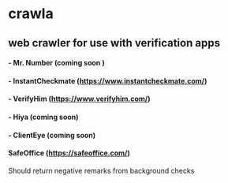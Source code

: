 # crawla

## web crawler for use with verification apps

#### - Mr. Number (coming soon )

#### - InstantCheckmate (https://www.instantcheckmate.com/)

#### - VerifyHim (https://www.verifyhim.com/)

#### - Hiya (coming soon)

#### - ClientEye (coming soon)

#### SafeOffice (https://safeoffice.com/)

 Should return negative remarks from background checks

